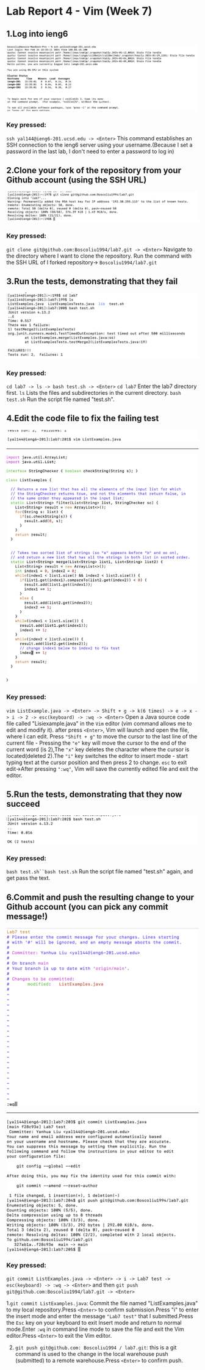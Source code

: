 # Lab Report 4 - Vim (Week 7)

## 1.Log into ieng6
![image](./Step4.png)
### Key pressed: 
`ssh yal144@ieng6-201.ucsd.edu -> <Enter>`
 This command establishes an SSH connection to the ieng6 server using your username.(Because I set a password in the last lab, I don't need to enter a password to log in)

## 2.Clone your fork of the repository from your Github account (using the SSH URL)
![image](./Step5.png)
### Key pressed: 
`git clone git@github.com:Boscoliu1994/lab7.git -> <Enter>`
Navigate to the directory where I want to clone the repository. Run the  command with the SSH URL of I forked repository-> `Boscoliu1994/lab7.git`

## 3.Run the tests, demonstrating that they fail
![image](./Step6.png)
### Key pressed:
`cd lab7 -> ls -> bash test.sh -> <Enter>`
`cd lab7` Enter the lab7 directory first. `ls` Lists the files and subdirectories in the current directory. `bash test.sh` Run the script file named "test.sh".


## 4.Edit the code file to fix the failing test
![image](./Step7-1.png)
****
![image](./Step7-2.png)
### Key pressed:
`vim ListExample.java -> <Enter> -> Shift + g -> k(6 times) -> e -> x -> i -> 2 -> esc(keyboard) -> :wq -> <Enter>`
Open a Java source code file called "Lisiexample.java" in the `Vim` editor (vim command allows me to edit and modify it). after press `<Enter>`, Vim will launch and open the file, where I can edit.
Press `"Shift + g"` to move the cursor to the last line of the current file - Pressing the `"e"` key will move the cursor to the end of the current word (is 2),The `"x"` key deletes the character where the cursor is located(deleted 2).The `"i"` key switches the editor to insert mode - start typing text at the cursor position and then press 2 to change. `esc` to exit edit->After pressing `":wq"`, Vim will save the currently edited file and exit the editor.

## 5.Run the tests, demonstrating that they now succeed
![image](./Step8.png)
### Key pressed:
`bash test.sh``bash test.sh` Run the script file named "test.sh" again, and get pass the text.

## 6.Commit and push the resulting change to your Github account (you can pick any commit message!)
![image](./Step9-1.png)
****
![image](./Step9-2.png)
### Key pressed:
`git commit ListExamples.java -> <Enter> -> i -> Lab7 test -> esc(keyboard) -> :wq -> <Enter>`
and then `git push git@github.com:Boscoliu1994/lab7.git -> <Enter>`

1.`git commit ListExamples.java`: Commit the file named "ListExamples.java" to my local repository.Press `<Enter>` to confirm submission.Press "i" to enter the insert mode and enter the message `"Lab7 test"` that I submitted.Press the `Esc` key on your keyboard to exit Insert mode and return to normal mode.Enter `:wq` in command line mode to save the file and exit the Vim editor.Press `<Enter>` to exit the Vim editor. 

2. `git push git@github.com: Boscoliu1994 / lab7.git`: this is a git command is used to the change in the local warehouse push (submitted) to a remote warehouse.Press `<Enter>` to confirm push.
